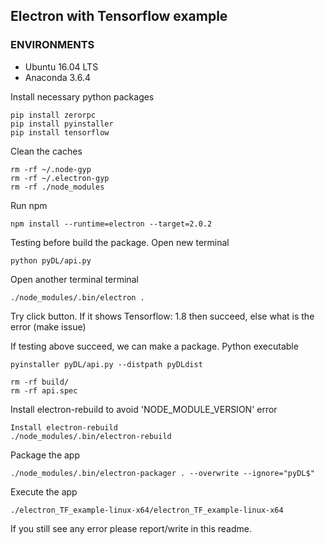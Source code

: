 ## Electron with Tensorflow example

### ENVIRONMENTS
- Ubuntu 16.04 LTS
- Anaconda 3.6.4

Install necessary python packages
```text
pip install zerorpc
pip install pyinstaller
pip install tensorflow
```

Clean the caches
```text
rm -rf ~/.node-gyp
rm -rf ~/.electron-gyp
rm -rf ./node_modules
```

Run npm
```text
npm install --runtime=electron --target=2.0.2
```

Testing before build the package. Open new terminal
```text
python pyDL/api.py
```
Open another terminal terminal
```text
./node_modules/.bin/electron .
```
Try click button. If it shows Tensorflow: 1.8 then succeed, else what is the error (make issue)

If testing above succeed, we can make a package.
Python executable
```text
pyinstaller pyDL/api.py --distpath pyDLdist

rm -rf build/
rm -rf api.spec
```

Install electron-rebuild to avoid 'NODE_MODULE_VERSION' error
```text
Install electron-rebuild
./node_modules/.bin/electron-rebuild
```

Package the app
```text
./node_modules/.bin/electron-packager . --overwrite --ignore="pyDL$"
```

Execute the app
```text
./electron_TF_example-linux-x64/electron_TF_example-linux-x64
```
If you still see any error please report/write in this readme. 





